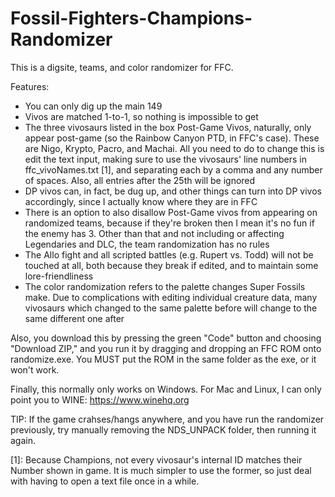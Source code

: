 # Fossil-Fighters-Champions-Randomizer
This is a digsite, teams, and color randomizer for FFC.

Features:
- You can only dig up the main 149
- Vivos are matched 1-to-1, so nothing is impossible to get
- The three vivosaurs listed in the box Post-Game Vivos, naturally, only appear post-game (so
  the Rainbow Canyon PTD, in FFC's case). These are Nigo, Krypto, Pacro, and Machai. All you
  need to do to change this is edit the text input, making sure to use the vivosaurs' line
  numbers in ffc_vivoNames.txt [1], and separating each by a comma and any number of spaces.
  Also, all entries after the 25th will be ignored
- DP vivos can, in fact, be dug up, and other things can turn into DP vivos accordingly,
  since I actually know where they are in FFC
- There is an option to also disallow Post-Game vivos from appearing on randomized teams,
  because if they're broken then I mean it's no fun if the enemy has 3. Other than that
  and not including or affecting Legendaries and DLC, the team randomization has no rules
- The Allo fight and all scripted battles (e.g. Rupert vs. Todd) will not be touched at
  all, both because they break if edited, and to maintain some lore-friendliness
- The color randomization refers to the palette changes Super Fossils make. Due to
  complications with editing individual creature data, many vivosaurs which changed to
  the same palette before will change to the same different one after

Also, you download this by pressing the green "Code" button and choosing "Download ZIP," and
you run it by dragging and dropping an FFC ROM onto randomize.exe. You MUST put the ROM in
the same folder as the exe, or it won't work.

Finally, this normally only works on Windows. For Mac and Linux, I can only point you to
WINE: https://www.winehq.org

TIP: If the game crahses/hangs anywhere, and you have run the randomizer previously,
try manually removing the NDS_UNPACK folder, then running it again.


[1]: Because Champions, not every vivosaur's internal ID matches their Number shown in game.
It is much simpler to use the former, so just deal with having to open a text file once in 
a while.
